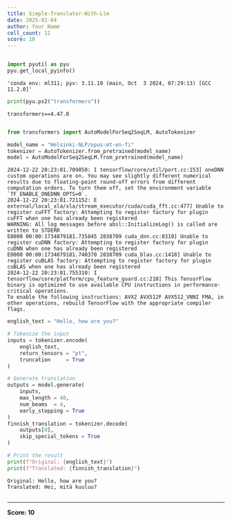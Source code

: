 ```yaml
---
title: Simple-Translator-With-Llm
date: 2025-01-04
author: Your Name
cell_count: 11
score: 10
---
```


```python

```


```python
import pyutil as pyu
pyu.get_local_pyinfo()
```




    'conda env: ml311; pyv: 3.11.10 (main, Oct  3 2024, 07:29:13) [GCC 11.2.0]'




```python
print(pyu.ps2("transformers"))
```

    transformers==4.47.0
    



```python

```


```python
from transformers import AutoModelForSeq2SeqLM, AutoTokenizer
```


```python
model_name = "Helsinki-NLP/opus-mt-en-fi"
tokenizer = AutoTokenizer.from_pretrained(model_name)
model = AutoModelForSeq2SeqLM.from_pretrained(model_name)
```

    2024-12-22 20:23:01.709850: I tensorflow/core/util/port.cc:153] oneDNN custom operations are on. You may see slightly different numerical results due to floating-point round-off errors from different computation orders. To turn them off, set the environment variable `TF_ENABLE_ONEDNN_OPTS=0`.
    2024-12-22 20:23:01.721152: E external/local_xla/xla/stream_executor/cuda/cuda_fft.cc:477] Unable to register cuFFT factory: Attempting to register factory for plugin cuFFT when one has already been registered
    WARNING: All log messages before absl::InitializeLog() is called are written to STDERR
    E0000 00:00:1734879181.735845 2038709 cuda_dnn.cc:8310] Unable to register cuDNN factory: Attempting to register factory for plugin cuDNN when one has already been registered
    E0000 00:00:1734879181.740370 2038709 cuda_blas.cc:1418] Unable to register cuBLAS factory: Attempting to register factory for plugin cuBLAS when one has already been registered
    2024-12-22 20:23:01.755310: I tensorflow/core/platform/cpu_feature_guard.cc:210] This TensorFlow binary is optimized to use available CPU instructions in performance-critical operations.
    To enable the following instructions: AVX2 AVX512F AVX512_VNNI FMA, in other operations, rebuild TensorFlow with the appropriate compiler flags.



```python
english_text = "Hello, how are you?"
```


```python
# Tokenize the input
inputs = tokenizer.encode(
    english_text, 
    return_tensors = "pt", 
    truncation     = True
)
```


```python
# Generate translation
outputs = model.generate(
    inputs, 
    max_length = 40, 
    num_beams  = 4, 
    early_stopping = True
)
finnish_translation = tokenizer.decode(
    outputs[0], 
    skip_special_tokens = True
)
```


```python
# Print the result
print(f"Original: {english_text}")
print(f"Translated: {finnish_translation}")
```

    Original: Hello, how are you?
    Translated: Hei, mitä kuuluu?



```python

```


---
**Score: 10**